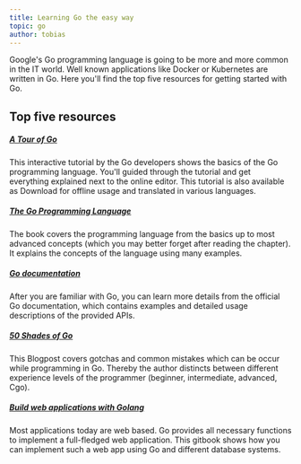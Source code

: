 ```yaml
---
title: Learning Go the easy way
topic: go
author: tobias
---
```


Google's Go programming language is going to be more and more common
in the IT world. Well known applications like Docker or Kubernetes are 
written in Go. Here you'll find the top five resources for getting
started with Go.

## Top five resources

##### [A Tour of Go](https://tour.golang.org/welcome/1)  
This interactive tutorial by the Go developers shows the basics of the Go programming language. You'll guided through the tutorial and get everything explained next to the online editor. This tutorial is also available as Download for offline usage and translated in various languages.

##### [The Go Programming Language](https://www.amazon.de/Programming-Language-Addison-Wesley-Professional-Computing/dp/0134190440/ref=sr_1_1?ie=UTF8&qid=1539333208&sr=8-1&keywords=go+programming+language)  
The book covers the programming language from the basics up to most advanced concepts (which you may better forget after reading the chapter). It explains the concepts of the language using many examples. 


##### [Go documentation](https://golang.org/doc/)
After you are familiar with Go, you can learn more details from the official Go documentation, which contains examples and detailed usage descriptions of the provided APIs.

##### [50 Shades of Go](http://devs.cloudimmunity.com/gotchas-and-common-mistakes-in-go-golang/index.html)
This Blogpost covers gotchas and common mistakes which can be occur while programming in Go. Thereby the author distincts between different experience levels of the programmer (beginner, intermediate, advanced, Cgo).

##### [Build web applications with Golang](https://astaxie.gitbooks.io/build-web-application-with-golang/content/en/index.html)
Most applications today are web based. Go provides all necessary functions to implement a full-fledged web application. This gitbook shows how you can implement such a web app using Go and different database systems.
